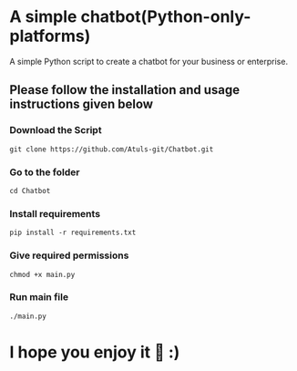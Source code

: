 # A simple chatbot(Python-only-platforms)
A simple Python script to create a chatbot for your business or enterprise.

## Please follow the installation and usage instructions given below

### Download the Script
```
git clone https://github.com/Atuls-git/Chatbot.git
```

### Go to the folder
```
cd Chatbot
```

### Install requirements
```
pip install -r requirements.txt
```

### Give required permissions
```
chmod +x main.py
```

### Run main file
```
./main.py
```

# I hope you enjoy it 💯 :)
